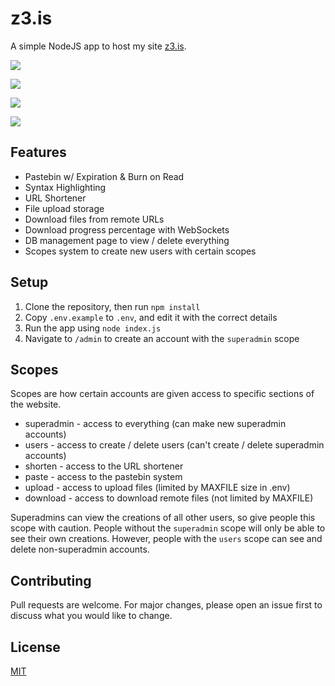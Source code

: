 # z3.is
A simple NodeJS app to host my site [z3.is](https://z3.is).

![](https://i.gyazo.com/003911e2642d1f57f9d9160fc6d9c842.png)

![](https://i.gyazo.com/244d4cb045c8f3f6fbad8af34a3f3740.png)

![](https://i.gyazo.com/8cbb4ee2b55b23a1af82216be758e9bd.png)

![](https://i.gyazo.com/50aec220b8595c322e27ef206a413c1c.png)

## Features
* Pastebin w/ Expiration & Burn on Read
* Syntax Highlighting
* URL Shortener
* File upload storage
* Download files from remote URLs
* Download progress percentage with WebSockets
* DB management page to view / delete everything
* Scopes system to create new users with certain scopes

## Setup
1. Clone the repository, then run `npm install`
2. Copy `.env.example` to `.env`, and edit it with the correct details
3. Run the app using `node index.js`
4. Navigate to `/admin` to create an account with the `superadmin` scope

## Scopes
Scopes are how certain accounts are given access to specific sections of the website.
* superadmin - access to everything (can make new superadmin accounts)
* users - access to create / delete users (can't create / delete superadmin accounts)
* shorten - access to the URL shortener
* paste - access to the pastebin system
* upload - access to upload files (limited by MAXFILE size in .env)
* download - access to download remote files (not limited by MAXFILE)

Superadmins can view the creations of all other users, so give people this scope with caution. People without the `superadmin` scope will only be able to see their own creations. However, people with the `users` scope can see and delete non-superadmin accounts.

## Contributing
Pull requests are welcome. For major changes, please open an issue first to discuss what you would like to change.

## License
[MIT](https://choosealicense.com/licenses/mit/)